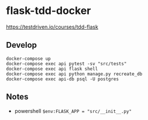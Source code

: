 # flask-tdd-docker

https://testdriven.io/courses/tdd-flask

## Develop
```
docker-compose up
docker-compose exec api pytest -sv "src/tests"
docker-compose exec api flask shell
docker-compose exec api python manage.py recreate_db
docker-compose exec api-db psql -U postgres
```

## Notes
* powershell `$env:FLASK_APP = "src/__init__.py"`
